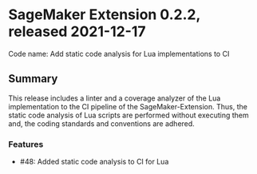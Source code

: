 # SageMaker Extension 0.2.2, released 2021-12-17

Code name: Add static code analysis for Lua implementations to CI 

## Summary

This release includes a linter and a coverage analyzer of the Lua implementation 
to the CI pipeline of the SageMaker-Extension. Thus, the static code analysis of 
Lua scripts are performed without executing them and, the coding standards and 
conventions are adhered.


### Features

  - #48: Added static code analysis to CI for Lua






  
    
